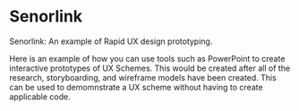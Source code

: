 # Senorlink
Senorlink: An example of Rapid UX design prototyping.


Here is an example of how you can use tools such as PowerPoint to create interactive prototypes of UX Schemes. This would be
created after all of the research, storyboarding, and wireframe models have been created. This can be used to demomnstrate a
UX scheme without having to create applicable code.
